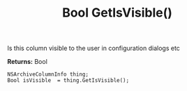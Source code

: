 ﻿---
uid: crmscript_ref_NSArchiveColumnInfo_GetIsVisible
title: Bool GetIsVisible()
intellisense: NSArchiveColumnInfo.GetIsVisible
keywords: NSArchiveColumnInfo, GetIsVisible
so.topic: reference
---

Is this column visible to the user in configuration dialogs etc

**Returns:** Bool


```crmscript
NSArchiveColumnInfo thing;
Bool isVisible  = thing.GetIsVisible();
```


